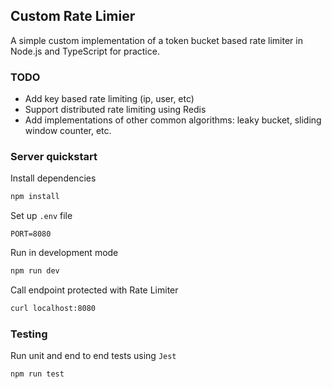 ## Custom Rate Limier

A simple custom implementation of a token bucket based rate limiter in Node.js and TypeScript for practice.

### TODO

- Add key based rate limiting (ip, user, etc)
- Support distributed rate limiting using Redis
- Add implementations of other common algorithms: leaky bucket, sliding window counter, etc.

### Server quickstart

Install dependencies

```bash
npm install
```

Set up `.env` file

```
PORT=8080
```

Run in development mode

```bash
npm run dev
```

Call endpoint protected with Rate Limiter

```bash
curl localhost:8080
```

### Testing

Run unit and end to end tests using `Jest`

```bash
npm run test
```
